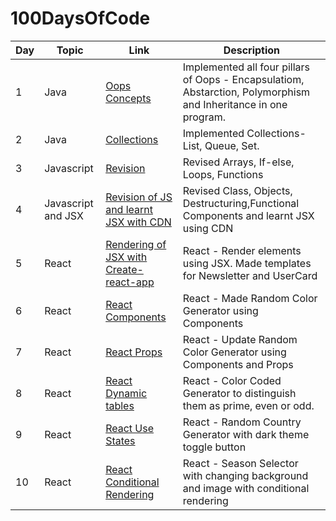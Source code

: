 # 100DaysOfCode

| Day  | Topic | Link | Description |
| ------------- | ------------- |------------- | ------------- |
| 1  | Java  | [Oops Concepts](https://github.com/shlokam/100DaysOfCode/blob/main/Day1/Oops.java) | Implemented all four pillars of Oops - Encapsulatiom, Abstarction, Polymorphism and Inheritance in one program. |
| 2  | Java  | [Collections](https://github.com/shlokam/100DaysOfCode/tree/main/Day2) | Implemented Collections- List, Queue, Set. |
| 3  | Javascript  | [Revision](https://github.com/shlokam/30DaysOfReact) | Revised Arrays, If-else, Loops, Functions |
| 4  | Javascript and JSX | [Revision of JS and learnt JSX with CDN](https://github.com/shlokam/30DaysOfReact) | Revised Class, Objects, Destructuring,Functional Components and learnt JSX using CDN |
| 5  | React | [Rendering of JSX with Create-react-app](https://github.com/shlokam/30DaysOfReact) | React - Render elements using JSX. Made templates for Newsletter and UserCard |
| 6  | React | [React Components](https://github.com/shlokam/30DaysOfReact) | React - Made Random Color Generator using Components |
| 7  | React | [React Props](https://github.com/shlokam/30DaysOfReact) | React - Update Random Color Generator using Components and Props |
| 8  | React | [React Dynamic tables](https://github.com/shlokam/30DaysOfReact) | React - Color Coded Generator to distinguish them as prime, even or odd. |
| 9 | React | [React Use States](https://github.com/shlokam/30DaysOfReact) | React - Random Country Generator with dark theme toggle button |
| 10 | React | [React Conditional Rendering](https://github.com/shlokam/30DaysOfReact) | React - Season Selector with changing background and image with conditional rendering |

